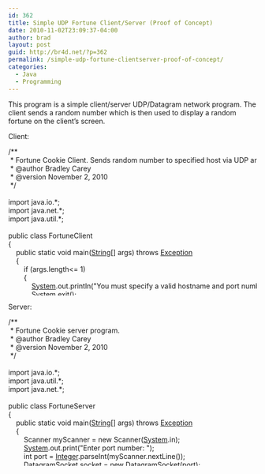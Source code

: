 ```yaml
---
id: 362
title: Simple UDP Fortune Client/Server (Proof of Concept)
date: 2010-11-02T23:09:37-04:00
author: brad
layout: post
guid: http://br4d.net/?p=362
permalink: /simple-udp-fortune-clientserver-proof-of-concept/
categories:
  - Java
  - Programming
---
```

This program is a simple client/server UDP/Datagram network program. The client sends a random number which is then used to display a random fortune on the client&#8217;s screen.

<!--more-->

Client:

<div class="codecolorer-container java default" style="overflow:auto;white-space:nowrap;height:300px;">
  <div class="java codecolorer">
    <span class="co3">/**<br /> &nbsp;* Fortune Cookie Client. Sends random number to specified host via UDP and prints reply.<br /> &nbsp;* @author Bradley Carey<br /> &nbsp;* @version November 2, 2010<br /> &nbsp;*/</span><br /> &nbsp;<br /> <span class="kw1">import</span> <span class="co2">java.io.*</span><span class="sy0">;</span><br /> <span class="kw1">import</span> <span class="co2">java.net.*</span><span class="sy0">;</span><br /> <span class="kw1">import</span> <span class="co2">java.util.*</span><span class="sy0">;</span><br /> &nbsp;<br /> <span class="kw1">public</span> <span class="kw1">class</span> FortuneClient<br /> <span class="br0">&#123;</span><br /> &nbsp; &nbsp; <span class="kw1">public</span> <span class="kw1">static</span> <span class="kw4">void</span> main<span class="br0">&#40;</span><a href="http://www.google.com/search?hl=en&q=allinurl%3Adocs.oracle.com+javase+docs+api+string"><span class="kw3">String</span></a><span class="br0">&#91;</span><span class="br0">&#93;</span> args<span class="br0">&#41;</span> <span class="kw1">throws</span> <a href="http://www.google.com/search?hl=en&q=allinurl%3Adocs.oracle.com+javase+docs+api+exception"><span class="kw3">Exception</span></a><br /> &nbsp; &nbsp; <span class="br0">&#123;</span><br /> &nbsp; &nbsp; &nbsp; &nbsp; <span class="kw1">if</span> <span class="br0">&#40;</span>args.<span class="me1">length</span><span class="sy0"><=</span> <span class="nu0">1</span><span class="br0">&#41;</span><br /> &nbsp; &nbsp; &nbsp; &nbsp; <span class="br0">&#123;</span><br /> &nbsp; &nbsp; &nbsp; &nbsp; &nbsp; &nbsp; <a href="http://www.google.com/search?hl=en&q=allinurl%3Adocs.oracle.com+javase+docs+api+system"><span class="kw3">System</span></a>.<span class="me1">out</span>.<span class="me1">println</span><span class="br0">&#40;</span><span class="st0">"You must specify a valid hostname and port number."</span><span class="br0">&#41;</span><span class="sy0">;</span><br /> &nbsp; &nbsp; &nbsp; &nbsp; &nbsp; &nbsp; <a href="http://www.google.com/search?hl=en&q=allinurl%3Adocs.oracle.com+javase+docs+api+system"><span class="kw3">System</span></a>.<span class="me1">exit</span><span class="br0">&#40;</span><span class="nu0"></span><span class="br0">&#41;</span><span class="sy0">;</span><br /> &nbsp; &nbsp; &nbsp; &nbsp; <span class="br0">&#125;</span><br /> &nbsp; &nbsp; &nbsp; &nbsp; <a href="http://www.google.com/search?hl=en&q=allinurl%3Adocs.oracle.com+javase+docs+api+string"><span class="kw3">String</span></a> hostname <span class="sy0">=</span> args<span class="br0">&#91;</span><span class="nu0"></span><span class="br0">&#93;</span><span class="sy0">;</span><br /> &nbsp; &nbsp; &nbsp; &nbsp; <a href="http://www.google.com/search?hl=en&q=allinurl%3Adocs.oracle.com+javase+docs+api+string"><span class="kw3">String</span></a> port <span class="sy0">=</span> args<span class="br0">&#91;</span><span class="nu0">1</span><span class="br0">&#93;</span><span class="sy0">;</span><br /> &nbsp;<br /> &nbsp; &nbsp; &nbsp; &nbsp; <a href="http://www.google.com/search?hl=en&q=allinurl%3Adocs.oracle.com+javase+docs+api+inetaddress"><span class="kw3">InetAddress</span></a> destination <span class="sy0">=</span> <a href="http://www.google.com/search?hl=en&q=allinurl%3Adocs.oracle.com+javase+docs+api+inetaddress"><span class="kw3">InetAddress</span></a>.<span class="me1">getByName</span><span class="br0">&#40;</span>hostname<span class="br0">&#41;</span><span class="sy0">;</span><br /> &nbsp;<br /> &nbsp; &nbsp; &nbsp; &nbsp; <a href="http://www.google.com/search?hl=en&q=allinurl%3Adocs.oracle.com+javase+docs+api+random"><span class="kw3">Random</span></a> myRandom <span class="sy0">=</span> <span class="kw1">new</span> <a href="http://www.google.com/search?hl=en&q=allinurl%3Adocs.oracle.com+javase+docs+api+random"><span class="kw3">Random</span></a><span class="br0">&#40;</span><span class="br0">&#41;</span><span class="sy0">;</span><br /> &nbsp; &nbsp; &nbsp; &nbsp; <span class="kw4">int</span> requestNo <span class="sy0">=</span> myRandom.<span class="me1">nextInt</span><span class="br0">&#40;</span><span class="nu0">10</span><span class="br0">&#41;</span><span class="sy0">;</span><br /> &nbsp; &nbsp; &nbsp; &nbsp; <a href="http://www.google.com/search?hl=en&q=allinurl%3Adocs.oracle.com+javase+docs+api+string"><span class="kw3">String</span></a> toSend <span class="sy0">=</span> <span class="st0">""</span> <span class="sy0">+</span> requestNo<span class="sy0">;</span><br /> &nbsp;<br /> &nbsp; &nbsp; &nbsp; &nbsp; <a href="http://www.google.com/search?hl=en&q=allinurl%3Adocs.oracle.com+javase+docs+api+datagramsocket"><span class="kw3">DatagramSocket</span></a> mySocket <span class="sy0">=</span> <span class="kw1">new</span> <a href="http://www.google.com/search?hl=en&q=allinurl%3Adocs.oracle.com+javase+docs+api+datagramsocket"><span class="kw3">DatagramSocket</span></a><span class="br0">&#40;</span><span class="br0">&#41;</span><span class="sy0">;</span><br /> &nbsp; &nbsp; &nbsp; &nbsp; mySocket.<span class="me1">setSoTimeout</span><span class="br0">&#40;</span><span class="nu0">2000</span><span class="br0">&#41;</span><span class="sy0">;</span><br /> &nbsp; &nbsp; &nbsp; &nbsp; <span class="kw4">byte</span><span class="br0">&#91;</span><span class="br0">&#93;</span> os <span class="sy0">=</span> toSend.<span class="me1">getBytes</span><span class="br0">&#40;</span><span class="br0">&#41;</span><span class="sy0">;</span><br /> &nbsp; &nbsp; &nbsp; &nbsp; <a href="http://www.google.com/search?hl=en&q=allinurl%3Adocs.oracle.com+javase+docs+api+datagrampacket"><span class="kw3">DatagramPacket</span></a> sendThis <span class="sy0">=</span> <span class="kw1">new</span> <a href="http://www.google.com/search?hl=en&q=allinurl%3Adocs.oracle.com+javase+docs+api+datagrampacket"><span class="kw3">DatagramPacket</span></a><span class="br0">&#40;</span>os, os.<span class="me1">length</span>, destination, <a href="http://www.google.com/search?hl=en&q=allinurl%3Adocs.oracle.com+javase+docs+api+integer"><span class="kw3">Integer</span></a>.<span class="me1">parseInt</span><span class="br0">&#40;</span>port<span class="br0">&#41;</span><span class="br0">&#41;</span><span class="sy0">;</span><br /> &nbsp; &nbsp; &nbsp; &nbsp; mySocket.<span class="me1">send</span><span class="br0">&#40;</span>sendThis<span class="br0">&#41;</span><span class="sy0">;</span><br /> &nbsp;<br /> &nbsp; &nbsp; &nbsp; &nbsp; <span class="kw1">try</span><br /> &nbsp; &nbsp; &nbsp; &nbsp; <span class="br0">&#123;</span><br /> &nbsp; &nbsp; &nbsp; &nbsp; &nbsp; &nbsp; <a href="http://www.google.com/search?hl=en&q=allinurl%3Adocs.oracle.com+javase+docs+api+datagrampacket"><span class="kw3">DatagramPacket</span></a> replyPacket <span class="sy0">=</span> <span class="kw1">new</span> <a href="http://www.google.com/search?hl=en&q=allinurl%3Adocs.oracle.com+javase+docs+api+datagrampacket"><span class="kw3">DatagramPacket</span></a><span class="br0">&#40;</span><span class="kw1">new</span> <span class="kw4">byte</span><span class="br0">&#91;</span><span class="nu0">1024</span><span class="br0">&#93;</span>, <span class="nu0">1024</span><span class="br0">&#41;</span><span class="sy0">;</span><br /> &nbsp; &nbsp; &nbsp; &nbsp; &nbsp; &nbsp; mySocket.<span class="me1">receive</span><span class="br0">&#40;</span>replyPacket<span class="br0">&#41;</span><span class="sy0">;</span><br /> &nbsp; &nbsp; &nbsp; &nbsp; &nbsp; &nbsp; <a href="http://www.google.com/search?hl=en&q=allinurl%3Adocs.oracle.com+javase+docs+api+string"><span class="kw3">String</span></a> recvMsg <span class="sy0">=</span> <span class="kw1">new</span> <a href="http://www.google.com/search?hl=en&q=allinurl%3Adocs.oracle.com+javase+docs+api+string"><span class="kw3">String</span></a><span class="br0">&#40;</span>replyPacket.<span class="me1">getData</span><span class="br0">&#40;</span><span class="br0">&#41;</span><span class="br0">&#41;</span><span class="sy0">;</span><br /> &nbsp; &nbsp; &nbsp; &nbsp; &nbsp; &nbsp; recvMsg <span class="sy0">=</span> recvMsg.<span class="me1">replaceAll</span><span class="br0">&#40;</span><span class="st0">"<span class="es0">\n</span>"</span>,<span class="st0">""</span><span class="br0">&#41;</span><span class="sy0">;</span><br /> &nbsp; &nbsp; &nbsp; &nbsp; &nbsp; &nbsp; <a href="http://www.google.com/search?hl=en&q=allinurl%3Adocs.oracle.com+javase+docs+api+system"><span class="kw3">System</span></a>.<span class="me1">out</span>.<span class="me1">println</span><span class="br0">&#40;</span><span class="st0">"Fortune: "</span> <span class="sy0">+</span> recvMsg<span class="br0">&#41;</span><span class="sy0">;</span><br /> &nbsp; &nbsp; &nbsp; &nbsp; <span class="br0">&#125;</span><br /> &nbsp; &nbsp; &nbsp; &nbsp; <span class="kw1">catch</span> <span class="br0">&#40;</span>SocketTimeoutException e<span class="br0">&#41;</span><br /> &nbsp; &nbsp; &nbsp; &nbsp; <span class="br0">&#123;</span><br /> &nbsp; &nbsp; &nbsp; &nbsp; &nbsp; &nbsp; <a href="http://www.google.com/search?hl=en&q=allinurl%3Adocs.oracle.com+javase+docs+api+system"><span class="kw3">System</span></a>.<span class="me1">out</span>.<span class="me1">println</span><span class="br0">&#40;</span><span class="st0">"Error: Timeout!"</span><span class="br0">&#41;</span><span class="sy0">;</span><br /> &nbsp; &nbsp; &nbsp; &nbsp; <span class="br0">&#125;</span><br /> &nbsp;<br /> &nbsp; &nbsp; &nbsp; &nbsp; <a href="http://www.google.com/search?hl=en&q=allinurl%3Adocs.oracle.com+javase+docs+api+system"><span class="kw3">System</span></a>.<span class="me1">out</span>.<span class="me1">println</span><span class="br0">&#40;</span>toSend<span class="br0">&#41;</span><span class="sy0">;</span><br /> &nbsp; &nbsp; &nbsp; &nbsp; mySocket.<span class="me1">close</span><span class="br0">&#40;</span><span class="br0">&#41;</span><span class="sy0">;</span><br /> &nbsp; &nbsp; <span class="br0">&#125;</span><br /> <span class="br0">&#125;</span>
  </div>
</div>

Server:

<div class="codecolorer-container java default" style="overflow:auto;white-space:nowrap;height:300px;">
  <div class="java codecolorer">
    <span class="co3">/**<br /> &nbsp;* Fortune Cookie server program.<br /> &nbsp;* @author Bradley Carey<br /> &nbsp;* @version November 2, 2010<br /> &nbsp;*/</span><br /> &nbsp;<br /> <span class="kw1">import</span> <span class="co2">java.io.*</span><span class="sy0">;</span><br /> <span class="kw1">import</span> <span class="co2">java.util.*</span><span class="sy0">;</span><br /> <span class="kw1">import</span> <span class="co2">java.net.*</span><span class="sy0">;</span><br /> &nbsp;<br /> <span class="kw1">public</span> <span class="kw1">class</span> FortuneServer<br /> <span class="br0">&#123;</span><br /> &nbsp; &nbsp; <span class="kw1">public</span> <span class="kw1">static</span> <span class="kw4">void</span> main<span class="br0">&#40;</span><a href="http://www.google.com/search?hl=en&q=allinurl%3Adocs.oracle.com+javase+docs+api+string"><span class="kw3">String</span></a><span class="br0">&#91;</span><span class="br0">&#93;</span> args<span class="br0">&#41;</span> <span class="kw1">throws</span> <a href="http://www.google.com/search?hl=en&q=allinurl%3Adocs.oracle.com+javase+docs+api+exception"><span class="kw3">Exception</span></a><br /> &nbsp; &nbsp; <span class="br0">&#123;</span><br /> &nbsp; &nbsp; &nbsp; &nbsp; Scanner myScanner <span class="sy0">=</span> <span class="kw1">new</span> Scanner<span class="br0">&#40;</span><a href="http://www.google.com/search?hl=en&q=allinurl%3Adocs.oracle.com+javase+docs+api+system"><span class="kw3">System</span></a>.<span class="me1">in</span><span class="br0">&#41;</span><span class="sy0">;</span><br /> &nbsp; &nbsp; &nbsp; &nbsp; <a href="http://www.google.com/search?hl=en&q=allinurl%3Adocs.oracle.com+javase+docs+api+system"><span class="kw3">System</span></a>.<span class="me1">out</span>.<span class="me1">print</span><span class="br0">&#40;</span><span class="st0">"Enter port number: "</span><span class="br0">&#41;</span><span class="sy0">;</span><br /> &nbsp; &nbsp; &nbsp; &nbsp; <span class="kw4">int</span> port <span class="sy0">=</span> <a href="http://www.google.com/search?hl=en&q=allinurl%3Adocs.oracle.com+javase+docs+api+integer"><span class="kw3">Integer</span></a>.<span class="me1">parseInt</span><span class="br0">&#40;</span>myScanner.<span class="me1">nextLine</span><span class="br0">&#40;</span><span class="br0">&#41;</span><span class="br0">&#41;</span><span class="sy0">;</span><br /> &nbsp; &nbsp; &nbsp; &nbsp; <a href="http://www.google.com/search?hl=en&q=allinurl%3Adocs.oracle.com+javase+docs+api+datagramsocket"><span class="kw3">DatagramSocket</span></a> socket <span class="sy0">=</span> <span class="kw1">new</span> <a href="http://www.google.com/search?hl=en&q=allinurl%3Adocs.oracle.com+javase+docs+api+datagramsocket"><span class="kw3">DatagramSocket</span></a><span class="br0">&#40;</span>port<span class="br0">&#41;</span><span class="sy0">;</span><br /> &nbsp; &nbsp; &nbsp; &nbsp; <a href="http://www.google.com/search?hl=en&q=allinurl%3Adocs.oracle.com+javase+docs+api+random"><span class="kw3">Random</span></a> random <span class="sy0">=</span> <span class="kw1">new</span> <a href="http://www.google.com/search?hl=en&q=allinurl%3Adocs.oracle.com+javase+docs+api+random"><span class="kw3">Random</span></a><span class="br0">&#40;</span><span class="br0">&#41;</span><span class="sy0">;</span><br /> &nbsp; &nbsp; &nbsp; &nbsp; <span class="kw1">while</span><span class="br0">&#40;</span><span class="kw2">true</span><span class="br0">&#41;</span><br /> &nbsp; &nbsp; &nbsp; &nbsp; <span class="br0">&#123;</span><br /> &nbsp; &nbsp; &nbsp; &nbsp; &nbsp; &nbsp; <a href="http://www.google.com/search?hl=en&q=allinurl%3Adocs.oracle.com+javase+docs+api+datagrampacket"><span class="kw3">DatagramPacket</span></a> request <span class="sy0">=</span> <span class="kw1">new</span> <a href="http://www.google.com/search?hl=en&q=allinurl%3Adocs.oracle.com+javase+docs+api+datagrampacket"><span class="kw3">DatagramPacket</span></a><span class="br0">&#40;</span><span class="kw1">new</span> <span class="kw4">byte</span><span class="br0">&#91;</span><span class="nu0">1024</span><span class="br0">&#93;</span>, <span class="nu0">1024</span><span class="br0">&#41;</span><span class="sy0">;</span><br /> &nbsp; &nbsp; &nbsp; &nbsp; &nbsp; &nbsp; socket.<span class="me1">receive</span><span class="br0">&#40;</span>request<span class="br0">&#41;</span><span class="sy0">;</span><br /> &nbsp;<br /> &nbsp; &nbsp; &nbsp; &nbsp; &nbsp; &nbsp; <a href="http://www.google.com/search?hl=en&q=allinurl%3Adocs.oracle.com+javase+docs+api+inetaddress"><span class="kw3">InetAddress</span></a> clientHost <span class="sy0">=</span> request.<span class="me1">getAddress</span><span class="br0">&#40;</span><span class="br0">&#41;</span><span class="sy0">;</span><br /> &nbsp; &nbsp; &nbsp; &nbsp; &nbsp; &nbsp; <span class="kw4">int</span> clientPort <span class="sy0">=</span> request.<span class="me1">getPort</span><span class="br0">&#40;</span><span class="br0">&#41;</span><span class="sy0">;</span><br /> &nbsp; &nbsp; &nbsp; &nbsp; &nbsp; &nbsp; <span class="kw4">int</span> fortuneNo <span class="sy0">=</span> random.<span class="me1">nextInt</span><span class="br0">&#40;</span><span class="nu0">10</span><span class="br0">&#41;</span><span class="sy0">;</span><br /> &nbsp;<br /> &nbsp; &nbsp; &nbsp; &nbsp; &nbsp; &nbsp; <a href="http://www.google.com/search?hl=en&q=allinurl%3Adocs.oracle.com+javase+docs+api+string"><span class="kw3">String</span></a> fortune <span class="sy0">=</span> <span class="st0">""</span><span class="sy0">;</span><br /> &nbsp; &nbsp; &nbsp; &nbsp; &nbsp; &nbsp; <span class="kw1">if</span><span class="br0">&#40;</span>fortuneNo <span class="sy0">==</span> <span class="nu0"></span><span class="br0">&#41;</span><br /> &nbsp; &nbsp; &nbsp; &nbsp; &nbsp; &nbsp; &nbsp; &nbsp; fortune <span class="sy0">+=</span> <span class="st0">"A feather in the hand is better than a bird in the air."</span><span class="sy0">;</span><br /> &nbsp; &nbsp; &nbsp; &nbsp; &nbsp; &nbsp; <span class="kw1">else</span> <span class="kw1">if</span><span class="br0">&#40;</span>fortuneNo <span class="sy0">==</span> <span class="nu0">1</span><span class="br0">&#41;</span><br /> &nbsp; &nbsp; &nbsp; &nbsp; &nbsp; &nbsp; &nbsp; &nbsp; fortune <span class="sy0">+=</span> <span class="st0">"Better ask twice than lose yourself once."</span><span class="sy0">;</span><br /> &nbsp; &nbsp; &nbsp; &nbsp; &nbsp; &nbsp; <span class="kw1">else</span> <span class="kw1">if</span><span class="br0">&#40;</span>fortuneNo <span class="sy0">==</span> <span class="nu0">2</span><span class="br0">&#41;</span><br /> &nbsp; &nbsp; &nbsp; &nbsp; &nbsp; &nbsp; &nbsp; &nbsp; fortune <span class="sy0">+=</span> <span class="st0">"Disbelief destroys the magic."</span><span class="sy0">;</span><br /> &nbsp; &nbsp; &nbsp; &nbsp; &nbsp; &nbsp; <span class="kw1">else</span> <span class="kw1">if</span><span class="br0">&#40;</span>fortuneNo <span class="sy0">==</span> <span class="nu0">3</span><span class="br0">&#41;</span><br /> &nbsp; &nbsp; &nbsp; &nbsp; &nbsp; &nbsp; &nbsp; &nbsp; fortune <span class="sy0">+=</span> <span class="st0">"Fortune Not Found: Abort, Retry, Ignore?"</span><span class="sy0">;</span><br /> &nbsp; &nbsp; &nbsp; &nbsp; &nbsp; &nbsp; <span class="kw1">else</span> <span class="kw1">if</span><span class="br0">&#40;</span>fortuneNo <span class="sy0">==</span> <span class="nu0">4</span><span class="br0">&#41;</span><br /> &nbsp; &nbsp; &nbsp; &nbsp; &nbsp; &nbsp; &nbsp; &nbsp; fortune <span class="sy0">+=</span> <span class="st0">"Help! I'm being held prisoner in a chinese bakery!"</span><span class="sy0">;</span><br /> &nbsp; &nbsp; &nbsp; &nbsp; &nbsp; &nbsp; <span class="kw1">else</span> <span class="kw1">if</span><span class="br0">&#40;</span>fortuneNo <span class="sy0">==</span> <span class="nu0">5</span><span class="br0">&#41;</span><br /> &nbsp; &nbsp; &nbsp; &nbsp; &nbsp; &nbsp; &nbsp; &nbsp; fortune <span class="sy0">+=</span> <span class="st0">"Please visit us at www.wontonfood.com"</span><span class="sy0">;</span><br /> &nbsp; &nbsp; &nbsp; &nbsp; &nbsp; &nbsp; <span class="kw1">else</span> <span class="kw1">if</span><span class="br0">&#40;</span>fortuneNo <span class="sy0">==</span> <span class="nu0">6</span><span class="br0">&#41;</span><br /> &nbsp; &nbsp; &nbsp; &nbsp; &nbsp; &nbsp; &nbsp; &nbsp; fortune <span class="sy0">+=</span> <span class="st0">"Confucius says: Man who run behind car get exhausted!"</span><span class="sy0">;</span><br /> &nbsp; &nbsp; &nbsp; &nbsp; &nbsp; &nbsp; <span class="kw1">else</span> <span class="kw1">if</span><span class="br0">&#40;</span>fortuneNo <span class="sy0">==</span> <span class="nu0">7</span><span class="br0">&#41;</span><br /> &nbsp; &nbsp; &nbsp; &nbsp; &nbsp; &nbsp; &nbsp; &nbsp; fortune <span class="sy0">+=</span> <span class="st0">"Unexpected statement."</span><span class="sy0">;</span><br /> &nbsp; &nbsp; &nbsp; &nbsp; &nbsp; &nbsp; <span class="kw1">else</span> <span class="kw1">if</span><span class="br0">&#40;</span>fortuneNo <span class="sy0">==</span> <span class="nu0">8</span><span class="br0">&#41;</span><br /> &nbsp; &nbsp; &nbsp; &nbsp; &nbsp; &nbsp; &nbsp; &nbsp; fortune <span class="sy0">+=</span> <span class="st0">"The cake IS a lie."</span><span class="sy0">;</span><br /> &nbsp; &nbsp; &nbsp; &nbsp; &nbsp; &nbsp; <span class="kw1">else</span> <span class="kw1">if</span><span class="br0">&#40;</span>fortuneNo <span class="sy0">==</span> <span class="nu0">9</span><span class="br0">&#41;</span><br /> &nbsp; &nbsp; &nbsp; &nbsp; &nbsp; &nbsp; &nbsp; &nbsp; fortune <span class="sy0">+=</span> <span class="st0">"Cannot find host. Your fortune is void."</span><span class="sy0">;</span><br /> &nbsp; &nbsp; &nbsp; &nbsp; &nbsp; &nbsp; <span class="kw1">else</span><br /> &nbsp; &nbsp; &nbsp; &nbsp; &nbsp; &nbsp; &nbsp; &nbsp; fortune <span class="sy0">+=</span> <span class="st0">"Error: Your fortune does not exist."</span><span class="sy0">;</span><br /> &nbsp;<br /> &nbsp; &nbsp; &nbsp; &nbsp; &nbsp; &nbsp; <span class="kw4">byte</span><span class="br0">&#91;</span><span class="br0">&#93;</span> fortunereply <span class="sy0">=</span> fortune.<span class="me1">getBytes</span><span class="br0">&#40;</span><span class="br0">&#41;</span><span class="sy0">;</span><br /> &nbsp; &nbsp; &nbsp; &nbsp; &nbsp; &nbsp; <a href="http://www.google.com/search?hl=en&q=allinurl%3Adocs.oracle.com+javase+docs+api+datagrampacket"><span class="kw3">DatagramPacket</span></a> reply <span class="sy0">=</span> <span class="kw1">new</span> <a href="http://www.google.com/search?hl=en&q=allinurl%3Adocs.oracle.com+javase+docs+api+datagrampacket"><span class="kw3">DatagramPacket</span></a><span class="br0">&#40;</span>fortunereply, fortunereply.<span class="me1">length</span>, clientHost, clientPort<span class="br0">&#41;</span><span class="sy0">;</span><br /> &nbsp; &nbsp; &nbsp; &nbsp; &nbsp; &nbsp; socket.<span class="me1">send</span><span class="br0">&#40;</span>reply<span class="br0">&#41;</span><span class="sy0">;</span><br /> &nbsp; &nbsp; &nbsp; &nbsp; <span class="br0">&#125;</span><br /> &nbsp; &nbsp; <span class="br0">&#125;</span><br /> <span class="br0">&#125;</span>
  </div>
</div>